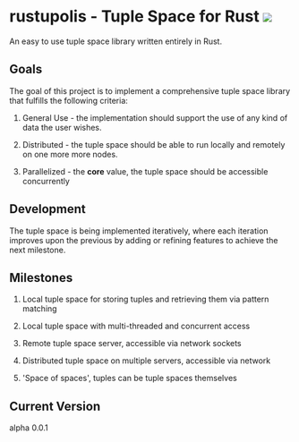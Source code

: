 # rustupolis - Tuple Space for Rust [<img src="https://travis-ci.org/Micutio/rustupolis.svg?branch=master">](https://travis-ci.org/Micutio/rustupolis)

An easy to use tuple space library written entirely in Rust.

Goals
-----

The goal of this project is to implement a comprehensive tuple space library
that fulfills the following criteria:

1. General Use - the implementation should support the use of any kind of data the user wishes.

2. Distributed - the tuple space should be able to run locally and remotely on one more more nodes.

3. Parallelized - the __core__ value, the tuple space should be accessible concurrently

Development
-----------

The tuple space is being implemented iteratively, where each iteration improves upon the previous by adding or refining features to achieve the next milestone.

## Milestones

1. Local tuple space for storing tuples and retrieving them via pattern matching

2. Local tuple space with multi-threaded and concurrent access

3. Remote tuple space server, accessible via network sockets

4. Distributed tuple space on multiple servers, accessible via network

5. 'Space of spaces', tuples can be tuple spaces themselves

Current Version
---------------

alpha 0.0.1
